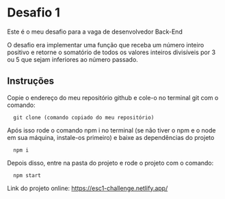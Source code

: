 # Desafio 1

Este é o meu desafio para a vaga de desenvolvedor Back-End

O desafio era implementar uma função que receba um número inteiro positivo e retorne o somatório de todos os valores inteiros divisíveis por 3 ou 5 que sejam inferiores ao número passado.

## Instruções

Copie o endereço do meu repositório github e cole-o no terminal git com o comando:

```
  git clone (comando copiado do meu repositório)
```

Após isso rode o comando npm i no terminal (se não tiver o npm e o node em sua máquina, instale-os primeiro) e baixe as dependências do projeto

```
  npm i
```

Depois disso, entre na pasta do projeto e rode o projeto com o comando:

```
  npm start
```

Link do projeto online: https://esc1-challenge.netlify.app/

